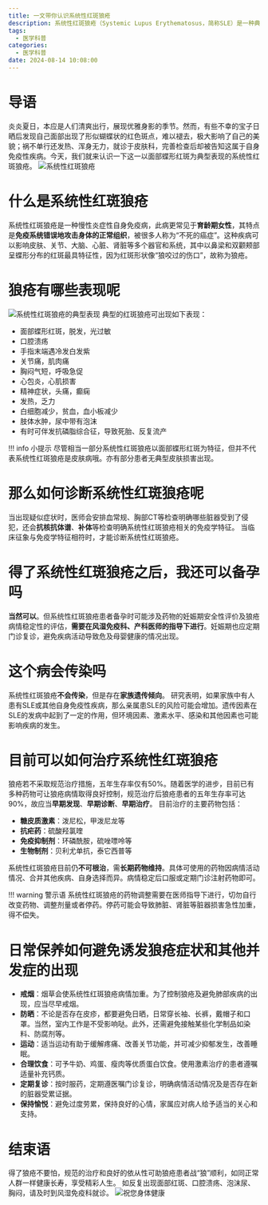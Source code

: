 ```yaml
---
title: 一文带你认识系统性红斑狼疮
description: 系统性红斑狼疮（Systemic Lupus Erythematosus，简称SLE）是一种典型的自身免疫性疾病，其病因尚不明确，临床表现多样。本文将带您了解SLE的基本知识，以及如何应对和治疗这种疾病。
tags:
  - 医学科普
categories:
  - 医学科普
date: 2024-08-14 10:08:00
---
```

# 导语

炎炎夏日，本应是人们清爽出行，展现优雅身影的季节。然而，有些不幸的宝子日晒后发现自己面部出现了形似蝴蝶状的红色斑点，难以褪去，极大影响了自己的美貌；祸不单行还发热、浑身无力，就诊于皮肤科，完善检查后却被告知这属于自身免疫性疾病。今天，我们就来认识一下这一以面部蝶形红斑为典型表现的系统性红斑狼疮。
![](/images/sle_pic1.jpeg "系统性红斑狼疮")

# 什么是系统性红斑狼疮

系统性红斑狼疮是一种慢性炎症性自身免疫病，此病更常见于**育龄期女性**，其特点是**免疫系统错误地攻击身体的正常组织**，被很多人称为“不死的癌症”。这种疾病可以影响皮肤、关节、大脑、心脏、肾脏等多个器官和系统，其中以鼻梁和双颧颊部呈蝶形分布的红斑最具特征性，因为红斑形状像“狼咬过的伤口”，故称为狼疮。

# 狼疮有哪些表现呢

![](/images/sle_pic2.jpeg "系统性红斑狼疮的典型表现")
典型的红斑狼疮可出现如下表现：

- 面部蝶形红斑，脱发，光过敏
- 口腔溃疡
- 手指末端遇冷发白发紫
- 关节痛，肌肉痛
- 胸闷气短，呼吸急促
- 心包炎，心肌损害
- 精神症状，头痛，癫痫
- 发热，乏力
- 白细胞减少，贫血，血小板减少
- 肢体水肿，尿中带有泡沫
- 有时可伴发抗磷脂综合征，导致死胎、反复流产

!!! info 小提示
    尽管相当一部分系统性红斑狼疮以面部蝶形红斑为特征，但并不代表系统性红斑狼疮是皮肤病哦。亦有部分患者无典型皮肤损害出现。

# 那么如何诊断系统性红斑狼疮呢

当出现疑似症状时，医师会安排血常规、胸部CT等检查明确哪些脏器受到了侵犯，还会**抗核抗体谱**、**补体**等检查明确系统性红斑狼疮相关的免疫学特征。
当临床征象与免疫学特征相符时，才能诊断系统性红斑狼疮。

# 得了系统性红斑狼疮之后，我还可以备孕吗

**当然可以**。但系统性红斑狼疮患者备孕时可能涉及药物的妊娠期安全性评价及狼疮病情稳定性的评估，**需要在风湿免疫科、产科医师的指导下进行**。妊娠期也应定期门诊复诊，避免疾病活动导致危及母婴健康的情况出现。

# 这个病会传染吗

系统性红斑狼疮**不会传染**，但是存在**家族遗传倾向**。
研究表明，如果家族中有人患有SLE或其他自身免疫性疾病，那么亲属患SLE的风险可能会增加。遗传因素在SLE的发病中起到了一定的作用，但环境因素、激素水平、感染和其他因素也可能影响疾病的发生。

# 目前可以如何治疗系统性红斑狼疮

狼疮若不采取规范治疗措施，五年生存率仅有50%。随着医学的进步，目前已有多种药物可让狼疮病情取得良好控制，规范治疗后狼疮患者的五年生存率可达90%，故应当**早期发现**、**早期诊断**、**早期治疗**。
目前治疗的主要药物包括：

- **糖皮质激素**：泼尼松，甲泼尼龙等
- **抗疟药**：硫酸羟氯喹
- **免疫抑制剂**：环磷酰胺，硫唑嘌呤等
- **生物制剂**：贝利尤单抗，泰它西普等

系统性红斑狼疮目前仍**不可根治**，需**长期药物维持**。具体可使用的药物因病情活动情况、合并其他疾病、自身选择而异。病情稳定后口服或定期门诊注射药物即可。

!!! warning 警示语
    系统性红斑狼疮的药物调整需要在医师指导下进行，切勿自行改变药物、调整剂量或者停药。停药可能会导致肺脏、肾脏等脏器损害急性加重，得不偿失。

# 日常保养如何避免诱发狼疮症状和其他并发症的出现

- **戒烟**：烟草会使系统性红斑狼疮病情加重。为了控制狼疮及避免肺部疾病的出现，应当尽早戒烟。
- **防晒**：不论是否存在皮疹，都要避免日晒，日常穿长袖、长裤，戴帽子和口罩。当然，室内工作是不受影响哒。此外，还需避免接触某些化学制品如染料、防腐剂等。
- **运动**：适当运动有助于缓解疼痛、改善关节功能，并可减少抑郁发生，改善睡眠。
- **合理饮食**：可予牛奶、鸡蛋、瘦肉等优质蛋白饮食。使用激素治疗的患者遵嘱适量补充钙质。
- **定期复诊**：按时服药，定期遵医嘱门诊复诊，明确病情活动情况及是否存在新的脏器受累证据。
- **保持愉悦**：避免过度劳累，保持良好的心情，家属应对病人给予适当的关心和支持。

# 结束语

得了狼疮不要怕，规范的治疗和良好的依从性可助狼疮患者战“狼”顺利，如同正常人群一样健康长寿，享受精彩人生。
如反复出现面部红斑、口腔溃疡、泡沫尿、胸闷，请及时到风湿免疫科就诊。
![](/images/sle_pic3.jpg "祝您身体健康")
